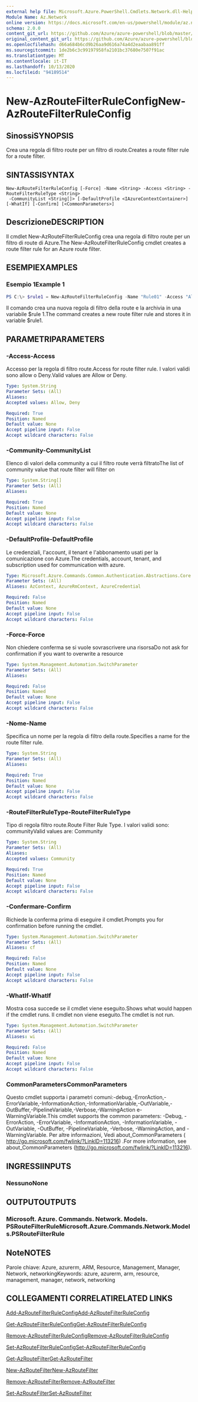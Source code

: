 ```yaml
---
external help file: Microsoft.Azure.PowerShell.Cmdlets.Network.dll-Help.xml
Module Name: Az.Network
online version: https://docs.microsoft.com/en-us/powershell/module/az.network/new-azroutefilterruleconfig
schema: 2.0.0
content_git_url: https://github.com/Azure/azure-powershell/blob/master/src/Network/Network/help/New-AzRouteFilterRuleConfig.md
original_content_git_url: https://github.com/Azure/azure-powershell/blob/master/src/Network/Network/help/New-AzRouteFilterRuleConfig.md
ms.openlocfilehash: d66a684b6cd9b26aa9d616a74a4d2eaabaa891ff
ms.sourcegitcommit: 1de2b6c3c99197958fa2101bc37680e7507f91ac
ms.translationtype: MT
ms.contentlocale: it-IT
ms.lasthandoff: 10/13/2020
ms.locfileid: "94189514"
---
```

# <span data-ttu-id="af2c2-101">New-AzRouteFilterRuleConfig</span><span class="sxs-lookup"><span data-stu-id="af2c2-101">New-AzRouteFilterRuleConfig</span></span>

## <span data-ttu-id="af2c2-102">Sinossi</span><span class="sxs-lookup"><span data-stu-id="af2c2-102">SYNOPSIS</span></span>
<span data-ttu-id="af2c2-103">Crea una regola di filtro route per un filtro di route.</span><span class="sxs-lookup"><span data-stu-id="af2c2-103">Creates a route filter rule for a route filter.</span></span>

## <span data-ttu-id="af2c2-104">SINTASSI</span><span class="sxs-lookup"><span data-stu-id="af2c2-104">SYNTAX</span></span>

```
New-AzRouteFilterRuleConfig [-Force] -Name <String> -Access <String> -RouteFilterRuleType <String>
 -CommunityList <String[]> [-DefaultProfile <IAzureContextContainer>] [-WhatIf] [-Confirm] [<CommonParameters>]
```

## <span data-ttu-id="af2c2-105">Descrizione</span><span class="sxs-lookup"><span data-stu-id="af2c2-105">DESCRIPTION</span></span>
<span data-ttu-id="af2c2-106">Il cmdlet New-AzRouteFilterRuleConfig crea una regola di filtro route per un filtro di route di Azure.</span><span class="sxs-lookup"><span data-stu-id="af2c2-106">The New-AzRouteFilterRuleConfig cmdlet creates a route filter rule for an Azure route filter.</span></span>

## <span data-ttu-id="af2c2-107">ESEMPI</span><span class="sxs-lookup"><span data-stu-id="af2c2-107">EXAMPLES</span></span>

### <span data-ttu-id="af2c2-108">Esempio 1</span><span class="sxs-lookup"><span data-stu-id="af2c2-108">Example 1</span></span>
```powershell
PS C:\> $rule1 = New-AzRouteFilterRuleConfig -Name "Rule01" -Access "Allow" -RouteFilterRuleType "Community" -CommunityList "12076:5040"
```

<span data-ttu-id="af2c2-109">Il comando crea una nuova regola di filtro della route e la archivia in una variabile $rule 1.</span><span class="sxs-lookup"><span data-stu-id="af2c2-109">The command creates a new route filter rule and stores it in variable $rule1.</span></span>

## <span data-ttu-id="af2c2-110">PARAMETRI</span><span class="sxs-lookup"><span data-stu-id="af2c2-110">PARAMETERS</span></span>

### <span data-ttu-id="af2c2-111">-Access</span><span class="sxs-lookup"><span data-stu-id="af2c2-111">-Access</span></span>
<span data-ttu-id="af2c2-112">Accesso per la regola di filtro route.</span><span class="sxs-lookup"><span data-stu-id="af2c2-112">Access for route filter rule.</span></span>
<span data-ttu-id="af2c2-113">I valori validi sono allow o Deny.</span><span class="sxs-lookup"><span data-stu-id="af2c2-113">Valid values are Allow or Deny.</span></span>

```yaml
Type: System.String
Parameter Sets: (All)
Aliases:
Accepted values: Allow, Deny

Required: True
Position: Named
Default value: None
Accept pipeline input: False
Accept wildcard characters: False
```

### <span data-ttu-id="af2c2-114">-Community</span><span class="sxs-lookup"><span data-stu-id="af2c2-114">-CommunityList</span></span>
<span data-ttu-id="af2c2-115">Elenco di valori della community a cui il filtro route verrà filtrato</span><span class="sxs-lookup"><span data-stu-id="af2c2-115">The list of community value that route filter will filter on</span></span>

```yaml
Type: System.String[]
Parameter Sets: (All)
Aliases:

Required: True
Position: Named
Default value: None
Accept pipeline input: False
Accept wildcard characters: False
```

### <span data-ttu-id="af2c2-116">-DefaultProfile</span><span class="sxs-lookup"><span data-stu-id="af2c2-116">-DefaultProfile</span></span>
<span data-ttu-id="af2c2-117">Le credenziali, l'account, il tenant e l'abbonamento usati per la comunicazione con Azure.</span><span class="sxs-lookup"><span data-stu-id="af2c2-117">The credentials, account, tenant, and subscription used for communication with azure.</span></span>

```yaml
Type: Microsoft.Azure.Commands.Common.Authentication.Abstractions.Core.IAzureContextContainer
Parameter Sets: (All)
Aliases: AzContext, AzureRmContext, AzureCredential

Required: False
Position: Named
Default value: None
Accept pipeline input: False
Accept wildcard characters: False
```

### <span data-ttu-id="af2c2-118">-Force</span><span class="sxs-lookup"><span data-stu-id="af2c2-118">-Force</span></span>
<span data-ttu-id="af2c2-119">Non chiedere conferma se si vuole sovrascrivere una risorsa</span><span class="sxs-lookup"><span data-stu-id="af2c2-119">Do not ask for confirmation if you want to overwrite a resource</span></span>

```yaml
Type: System.Management.Automation.SwitchParameter
Parameter Sets: (All)
Aliases:

Required: False
Position: Named
Default value: None
Accept pipeline input: False
Accept wildcard characters: False
```

### <span data-ttu-id="af2c2-120">-Nome</span><span class="sxs-lookup"><span data-stu-id="af2c2-120">-Name</span></span>
<span data-ttu-id="af2c2-121">Specifica un nome per la regola di filtro della route.</span><span class="sxs-lookup"><span data-stu-id="af2c2-121">Specifies a name for the route filter rule.</span></span>

```yaml
Type: System.String
Parameter Sets: (All)
Aliases:

Required: True
Position: Named
Default value: None
Accept pipeline input: False
Accept wildcard characters: False
```

### <span data-ttu-id="af2c2-122">-RouteFilterRuleType</span><span class="sxs-lookup"><span data-stu-id="af2c2-122">-RouteFilterRuleType</span></span>
<span data-ttu-id="af2c2-123">Tipo di regola filtro route.</span><span class="sxs-lookup"><span data-stu-id="af2c2-123">Route Filter Rule Type.</span></span>
<span data-ttu-id="af2c2-124">I valori validi sono: community</span><span class="sxs-lookup"><span data-stu-id="af2c2-124">Valid values are: Community</span></span>

```yaml
Type: System.String
Parameter Sets: (All)
Aliases:
Accepted values: Community

Required: True
Position: Named
Default value: None
Accept pipeline input: False
Accept wildcard characters: False
```

### <span data-ttu-id="af2c2-125">-Confermare</span><span class="sxs-lookup"><span data-stu-id="af2c2-125">-Confirm</span></span>
<span data-ttu-id="af2c2-126">Richiede la conferma prima di eseguire il cmdlet.</span><span class="sxs-lookup"><span data-stu-id="af2c2-126">Prompts you for confirmation before running the cmdlet.</span></span>

```yaml
Type: System.Management.Automation.SwitchParameter
Parameter Sets: (All)
Aliases: cf

Required: False
Position: Named
Default value: None
Accept pipeline input: False
Accept wildcard characters: False
```

### <span data-ttu-id="af2c2-127">-WhatIf</span><span class="sxs-lookup"><span data-stu-id="af2c2-127">-WhatIf</span></span>
<span data-ttu-id="af2c2-128">Mostra cosa succede se il cmdlet viene eseguito.</span><span class="sxs-lookup"><span data-stu-id="af2c2-128">Shows what would happen if the cmdlet runs.</span></span> <span data-ttu-id="af2c2-129">Il cmdlet non viene eseguito.</span><span class="sxs-lookup"><span data-stu-id="af2c2-129">The cmdlet is not run.</span></span>

```yaml
Type: System.Management.Automation.SwitchParameter
Parameter Sets: (All)
Aliases: wi

Required: False
Position: Named
Default value: None
Accept pipeline input: False
Accept wildcard characters: False
```

### <span data-ttu-id="af2c2-130">CommonParameters</span><span class="sxs-lookup"><span data-stu-id="af2c2-130">CommonParameters</span></span>
<span data-ttu-id="af2c2-131">Questo cmdlet supporta i parametri comuni:-debug,-ErrorAction,-ErrorVariable,-InformationAction,-InformationVariable,-OutVariable,-OutBuffer,-PipelineVariable,-Verbose,-WarningAction e-WarningVariable.</span><span class="sxs-lookup"><span data-stu-id="af2c2-131">This cmdlet supports the common parameters: -Debug, -ErrorAction, -ErrorVariable, -InformationAction, -InformationVariable, -OutVariable, -OutBuffer, -PipelineVariable, -Verbose, -WarningAction, and -WarningVariable.</span></span> <span data-ttu-id="af2c2-132">Per altre informazioni, Vedi about_CommonParameters ( http://go.microsoft.com/fwlink/?LinkID=113216) .</span><span class="sxs-lookup"><span data-stu-id="af2c2-132">For more information, see about_CommonParameters (http://go.microsoft.com/fwlink/?LinkID=113216).</span></span>

## <span data-ttu-id="af2c2-133">INGRESSI</span><span class="sxs-lookup"><span data-stu-id="af2c2-133">INPUTS</span></span>

### <span data-ttu-id="af2c2-134">Nessuno</span><span class="sxs-lookup"><span data-stu-id="af2c2-134">None</span></span>

## <span data-ttu-id="af2c2-135">OUTPUT</span><span class="sxs-lookup"><span data-stu-id="af2c2-135">OUTPUTS</span></span>

### <span data-ttu-id="af2c2-136">Microsoft. Azure. Commands. Network. Models. PSRouteFilterRule</span><span class="sxs-lookup"><span data-stu-id="af2c2-136">Microsoft.Azure.Commands.Network.Models.PSRouteFilterRule</span></span>

## <span data-ttu-id="af2c2-137">Note</span><span class="sxs-lookup"><span data-stu-id="af2c2-137">NOTES</span></span>
<span data-ttu-id="af2c2-138">Parole chiave: Azure, azurerm, ARM, Resource, Management, Manager, Network, networking</span><span class="sxs-lookup"><span data-stu-id="af2c2-138">Keywords: azure, azurerm, arm, resource, management, manager, network, networking</span></span>

## <span data-ttu-id="af2c2-139">COLLEGAMENTI CORRELATI</span><span class="sxs-lookup"><span data-stu-id="af2c2-139">RELATED LINKS</span></span>

[<span data-ttu-id="af2c2-140">Add-AzRouteFilterRuleConfig</span><span class="sxs-lookup"><span data-stu-id="af2c2-140">Add-AzRouteFilterRuleConfig</span></span>](./Add-AzRouteFilterRuleConfig.md)

[<span data-ttu-id="af2c2-141">Get-AzRouteFilterRuleConfig</span><span class="sxs-lookup"><span data-stu-id="af2c2-141">Get-AzRouteFilterRuleConfig</span></span>](./Get-AzRouteFilterRuleConfig.md)

[<span data-ttu-id="af2c2-142">Remove-AzRouteFilterRuleConfig</span><span class="sxs-lookup"><span data-stu-id="af2c2-142">Remove-AzRouteFilterRuleConfig</span></span>](./Remove-AzRouteFilterRuleConfig.md)

[<span data-ttu-id="af2c2-143">Set-AzRouteFilterRuleConfig</span><span class="sxs-lookup"><span data-stu-id="af2c2-143">Set-AzRouteFilterRuleConfig</span></span>](./Set-AzRouteFilterRuleConfig.md)

[<span data-ttu-id="af2c2-144">Get-AzRouteFilter</span><span class="sxs-lookup"><span data-stu-id="af2c2-144">Get-AzRouteFilter</span></span>](./Get-AzRouteFilter.md)

[<span data-ttu-id="af2c2-145">New-AzRouteFilter</span><span class="sxs-lookup"><span data-stu-id="af2c2-145">New-AzRouteFilter</span></span>](./New-AzRouteFilter.md)

[<span data-ttu-id="af2c2-146">Remove-AzRouteFilter</span><span class="sxs-lookup"><span data-stu-id="af2c2-146">Remove-AzRouteFilter</span></span>](./Remove-AzRouteFilter.md)

[<span data-ttu-id="af2c2-147">Set-AzRouteFilter</span><span class="sxs-lookup"><span data-stu-id="af2c2-147">Set-AzRouteFilter</span></span>](./Set-AzRouteFilter.md)
